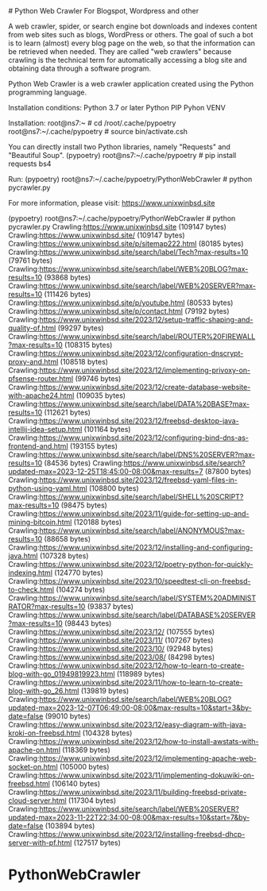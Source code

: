 <properties LandingPageTags="Python,webscraping,webcrawling" />
# Python Web Crawler For Blogspot, Wordpress and other

A web crawler, spider, or search engine bot downloads and indexes content from web sites such as blogs, WordPress or others. The goal of such a bot is to learn (almost) every blog page on the web, so that the information can be retrieved when needed. They are called "web crawlers" because crawling is the technical term for automatically accessing a blog site and obtaining data through a software program.


Python Web Crawler is a web crawler application created using the Python programming language.

Installation conditions:
Python 3.7 or later
Python PIP
Pyhon VENV

Installation:
root@ns7:~ # cd /root/.cache/pypoetry
root@ns7:~/.cache/pypoetry # source bin/activate.csh

You can directly install two Python libraries, namely "Requests" and "Beautiful Soup".
(pypoetry) root@ns7:~/.cache/pypoetry # pip install requests bs4

Run:
(pypoetry) root@ns7:~/.cache/pypoetry/PythonWebCrawler # python pycrawler.py

For more information, please visit:
https://www.unixwinbsd.site



(pypoetry) root@ns7:~/.cache/pypoetry/PythonWebCrawler # python pycrawler.py
Crawling:https://www.unixwinbsd.site (109147 bytes)
Crawling:https://www.unixwinbsd.site/ (109147 bytes)
Crawling:https://www.unixwinbsd.site/p/sitemap222.html (80185 bytes)
Crawling:https://www.unixwinbsd.site/search/label/Tech?max-results=10 (79761 bytes)
Crawling:https://www.unixwinbsd.site/search/label/WEB%20BLOG?max-results=10 (93868 bytes)
Crawling:https://www.unixwinbsd.site/search/label/WEB%20SERVER?max-results=10 (111426 bytes)
Crawling:https://www.unixwinbsd.site/p/youtube.html (80533 bytes)
Crawling:https://www.unixwinbsd.site/p/contact.html (79192 bytes)
Crawling:https://www.unixwinbsd.site/2023/12/setup-traffic-shaping-and-quality-of.html (99297 bytes)
Crawling:https://www.unixwinbsd.site/search/label/ROUTER%20FIREWALL?max-results=10 (108315 bytes)
Crawling:https://www.unixwinbsd.site/2023/12/configuration-dnscrypt-proxy-and.html (108518 bytes)
Crawling:https://www.unixwinbsd.site/2023/12/implementing-privoxy-on-pfsense-router.html (99746 bytes)
Crawling:https://www.unixwinbsd.site/2023/12/create-database-website-with-apache24.html (109035 bytes)
Crawling:https://www.unixwinbsd.site/search/label/DATA%20BASE?max-results=10 (112621 bytes)
Crawling:https://www.unixwinbsd.site/2023/12/freebsd-desktop-java-intellij-idea-setup.html (101164 bytes)
Crawling:https://www.unixwinbsd.site/2023/12/configuring-bind-dns-as-frontend-and.html (193155 bytes)
Crawling:https://www.unixwinbsd.site/search/label/DNS%20SERVER?max-results=10 (84536 bytes)
Crawling:https://www.unixwinbsd.site/search?updated-max=2023-12-25T18:45:00-08:00&max-results=7 (87800 bytes)
Crawling:https://www.unixwinbsd.site/2023/12/freebsd-yaml-files-in-python-using-yaml.html (108800 bytes)
Crawling:https://www.unixwinbsd.site/search/label/SHELL%20SCRIPT?max-results=10 (98475 bytes)
Crawling:https://www.unixwinbsd.site/2023/11/guide-for-setting-up-and-mining-bitcoin.html (120188 bytes)
Crawling:https://www.unixwinbsd.site/search/label/ANONYMOUS?max-results=10 (88658 bytes)
Crawling:https://www.unixwinbsd.site/2023/12/installing-and-configuring-java.html (107328 bytes)
Crawling:https://www.unixwinbsd.site/2023/12/poetry-python-for-quickly-indexing.html (124770 bytes)
Crawling:https://www.unixwinbsd.site/2023/10/speedtest-cli-on-freebsd-to-check.html (104274 bytes)
Crawling:https://www.unixwinbsd.site/search/label/SYSTEM%20ADMINISTRATOR?max-results=10 (93837 bytes)
Crawling:https://www.unixwinbsd.site/search/label/DATABASE%20SERVER?max-results=10 (98443 bytes)
Crawling:https://www.unixwinbsd.site/2023/12/ (107555 bytes)
Crawling:https://www.unixwinbsd.site/2023/11/ (107267 bytes)
Crawling:https://www.unixwinbsd.site/2023/10/ (92948 bytes)
Crawling:https://www.unixwinbsd.site/2023/08/ (84298 bytes)
Crawling:https://www.unixwinbsd.site/2023/12/how-to-learn-to-create-blog-with-go_01949819923.html (118989 bytes)
Crawling:https://www.unixwinbsd.site/2023/11/how-to-learn-to-create-blog-with-go_26.html (139819 bytes)
Crawling:https://www.unixwinbsd.site/search/label/WEB%20BLOG?updated-max=2023-12-07T06:49:00-08:00&max-results=10&start=3&by-date=false (99010 bytes)
Crawling:https://www.unixwinbsd.site/2023/12/easy-diagram-with-java-kroki-on-freebsd.html (104328 bytes)
Crawling:https://www.unixwinbsd.site/2023/12/how-to-install-awstats-with-apache-on.html (118369 bytes)
Crawling:https://www.unixwinbsd.site/2023/12/implementing-apache-web-socket-on.html (105000 bytes)
Crawling:https://www.unixwinbsd.site/2023/11/implementing-dokuwiki-on-freebsd.html (106140 bytes)
Crawling:https://www.unixwinbsd.site/2023/11/building-freebsd-private-cloud-server.html (117304 bytes)
Crawling:https://www.unixwinbsd.site/search/label/WEB%20SERVER?updated-max=2023-11-22T22:34:00-08:00&max-results=10&start=7&by-date=false (103894 bytes)
Crawling:https://www.unixwinbsd.site/2023/12/installing-freebsd-dhcp-server-with-pf.html (127517 bytes)

# PythonWebCrawler
